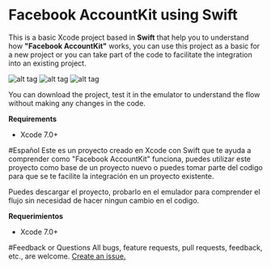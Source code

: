 # Facebook AccountKit using Swift
This is a basic Xcode project based in __Swift__ that help you to understand how __"Facebook AccountKit"__ works, you can use this project as a basic for a new project or you can take part of the code to facilitate the integration into an existing project.

![alt tag](https://elaniin.com/github/ACKI1.PNG) ![alt tag](https://elaniin.com/github/ACKI2.PNG) ![alt tag](https://elaniin.com/github/ACKI3.PNG)

You can download the project, test it in the emulator to understand the flow without making any changes in the code.

__Requirements__
* Xcode 7.0+

#Español
Este es un proyecto creado en Xcode con Swift que te ayuda a comprender como "Facebook AccountKit" funciona, puedes utilizar este proyecto como base de un proyecto nuevo o puedes tomar parte del codigo para que se te facilite la integración en un proyecto existente.

Puedes descargar el proyecto, probarlo en el emulador para comprender el flujo sin necesidad de hacer ningun cambio en el codigo.

__Requerimientos__
* Xcode 7.0+

#Feedback or Questions
All bugs, feature requests, pull requests, feedback, etc., are welcome. [Create an issue.](https://github.com/elaniin/AccountKit-iOS-Swift/issues)
 

